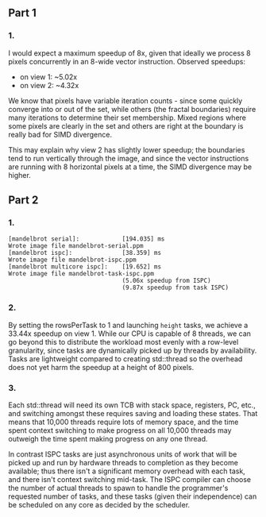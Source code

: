 ## Part 1

### 1.

I would expect a maximum speedup of 8x, given that ideally we process 8 pixels concurrently in an 8-wide vector instruction. 
Observed speedups:
   - on view 1: ~5.02x
   - on view 2: ~4.32x

We know that pixels have variable iteration counts - since some quickly converge into or out of the set, while others (the fractal boundaries) require many iterations to determine their set membership. Mixed regions where some pixels are clearly in the set and others are right at the boundary is really bad for SIMD divergence.

This may explain why view 2 has slightly lower speedup; the boundaries tend to run vertically through the image, and since the vector instructions are running with 8 horizontal pixels at a time, the SIMD divergence may be higher.

## Part 2

### 1. 

```text
[mandelbrot serial]:            [194.035] ms
Wrote image file mandelbrot-serial.ppm
[mandelbrot ispc]:              [38.359] ms
Wrote image file mandelbrot-ispc.ppm
[mandelbrot multicore ispc]:    [19.652] ms
Wrote image file mandelbrot-task-ispc.ppm
                                (5.06x speedup from ISPC)
                                (9.87x speedup from task ISPC)
```

### 2.

By setting the rowsPerTask to 1 and launching `height` tasks, we achieve a 33.44x speedup on view 1. While our CPU is capable of 8 threads, we can go beyond this to distribute the workload most evenly with a row-level granularity, since tasks are dynamically picked up by threads by availability. Tasks are lightweight compared to creating std::thread so the overhead does not yet harm the speedup at a height of 800 pixels.

### 3. 

Each std::thread will need its own TCB with stack space, registers, PC, etc., and switching amongst these requires saving and loading these states. That means that 10,000 threads require lots of memory space, and the time spent context switching to make progress on all 10,000 threads may outweigh the time spent making progress on any one thread.

In contrast ISPC tasks are just asynchronous units of work that will be picked up and run by hardware threads to completion as they become available; thus there isn't a significant memory overhead with each task, and there isn't context switching mid-task. The ISPC compiler can choose the number of actual threads to spawn to handle the programmer's requested number of tasks, and these tasks (given their independence) can be scheduled on any core as decided by the scheduler.
